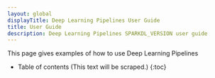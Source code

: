 ```yaml
---
layout: global
displayTitle: Deep Learning Pipelines User Guide
title: User Guide
description: Deep Learning Pipelines SPARKDL_VERSION user guide
---
```


This page gives examples of how to use Deep Learning Pipelines
* Table of contents (This text will be scraped.)
{:toc}

